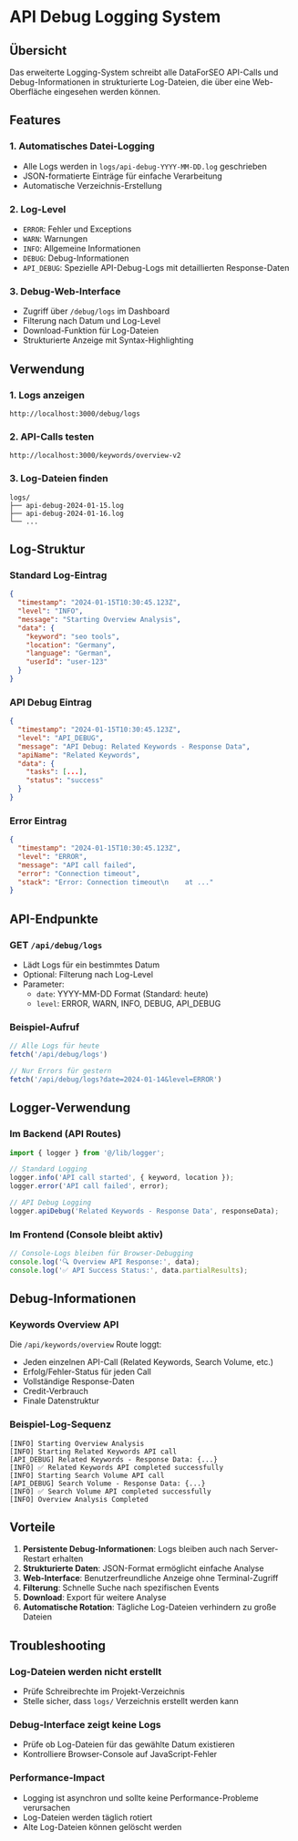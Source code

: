 # API Debug Logging System

## Übersicht

Das erweiterte Logging-System schreibt alle DataForSEO API-Calls und Debug-Informationen in strukturierte Log-Dateien, die über eine Web-Oberfläche eingesehen werden können.

## Features

### 1. **Automatisches Datei-Logging**
- Alle Logs werden in `logs/api-debug-YYYY-MM-DD.log` geschrieben
- JSON-formatierte Einträge für einfache Verarbeitung
- Automatische Verzeichnis-Erstellung

### 2. **Log-Level**
- `ERROR`: Fehler und Exceptions
- `WARN`: Warnungen
- `INFO`: Allgemeine Informationen
- `DEBUG`: Debug-Informationen
- `API_DEBUG`: Spezielle API-Debug-Logs mit detaillierten Response-Daten

### 3. **Debug-Web-Interface**
- Zugriff über `/debug/logs` im Dashboard
- Filterung nach Datum und Log-Level
- Download-Funktion für Log-Dateien
- Strukturierte Anzeige mit Syntax-Highlighting

## Verwendung

### 1. **Logs anzeigen**
```
http://localhost:3000/debug/logs
```

### 2. **API-Calls testen**
```
http://localhost:3000/keywords/overview-v2
```

### 3. **Log-Dateien finden**
```
logs/
├── api-debug-2024-01-15.log
├── api-debug-2024-01-16.log
└── ...
```

## Log-Struktur

### Standard Log-Eintrag
```json
{
  "timestamp": "2024-01-15T10:30:45.123Z",
  "level": "INFO",
  "message": "Starting Overview Analysis",
  "data": {
    "keyword": "seo tools",
    "location": "Germany",
    "language": "German",
    "userId": "user-123"
  }
}
```

### API Debug Eintrag
```json
{
  "timestamp": "2024-01-15T10:30:45.123Z",
  "level": "API_DEBUG",
  "message": "API Debug: Related Keywords - Response Data",
  "apiName": "Related Keywords",
  "data": {
    "tasks": [...],
    "status": "success"
  }
}
```

### Error Eintrag
```json
{
  "timestamp": "2024-01-15T10:30:45.123Z",
  "level": "ERROR",
  "message": "API call failed",
  "error": "Connection timeout",
  "stack": "Error: Connection timeout\n    at ..."
}
```

## API-Endpunkte

### GET `/api/debug/logs`
- Lädt Logs für ein bestimmtes Datum
- Optional: Filterung nach Log-Level
- Parameter:
  - `date`: YYYY-MM-DD Format (Standard: heute)
  - `level`: ERROR, WARN, INFO, DEBUG, API_DEBUG

### Beispiel-Aufruf
```javascript
// Alle Logs für heute
fetch('/api/debug/logs')

// Nur Errors für gestern
fetch('/api/debug/logs?date=2024-01-14&level=ERROR')
```

## Logger-Verwendung

### Im Backend (API Routes)
```typescript
import { logger } from '@/lib/logger';

// Standard Logging
logger.info('API call started', { keyword, location });
logger.error('API call failed', error);

// API Debug Logging
logger.apiDebug('Related Keywords - Response Data', responseData);
```

### Im Frontend (Console bleibt aktiv)
```typescript
// Console-Logs bleiben für Browser-Debugging
console.log('🔍 Overview API Response:', data);
console.log('✅ API Success Status:', data.partialResults);
```

## Debug-Informationen

### Keywords Overview API
Die `/api/keywords/overview` Route loggt:
- Jeden einzelnen API-Call (Related Keywords, Search Volume, etc.)
- Erfolg/Fehler-Status für jeden Call
- Vollständige Response-Daten
- Credit-Verbrauch
- Finale Datenstruktur

### Beispiel-Log-Sequenz
```
[INFO] Starting Overview Analysis
[INFO] Starting Related Keywords API call
[API_DEBUG] Related Keywords - Response Data: {...}
[INFO] ✅ Related Keywords API completed successfully
[INFO] Starting Search Volume API call
[API_DEBUG] Search Volume - Response Data: {...}
[INFO] ✅ Search Volume API completed successfully
[INFO] Overview Analysis Completed
```

## Vorteile

1. **Persistente Debug-Informationen**: Logs bleiben auch nach Server-Restart erhalten
2. **Strukturierte Daten**: JSON-Format ermöglicht einfache Analyse
3. **Web-Interface**: Benutzerfreundliche Anzeige ohne Terminal-Zugriff
4. **Filterung**: Schnelle Suche nach spezifischen Events
5. **Download**: Export für weitere Analyse
6. **Automatische Rotation**: Tägliche Log-Dateien verhindern zu große Dateien

## Troubleshooting

### Log-Dateien werden nicht erstellt
- Prüfe Schreibrechte im Projekt-Verzeichnis
- Stelle sicher, dass `logs/` Verzeichnis erstellt werden kann

### Debug-Interface zeigt keine Logs
- Prüfe ob Log-Dateien für das gewählte Datum existieren
- Kontrolliere Browser-Console auf JavaScript-Fehler

### Performance-Impact
- Logging ist asynchron und sollte keine Performance-Probleme verursachen
- Log-Dateien werden täglich rotiert
- Alte Log-Dateien können gelöscht werden
